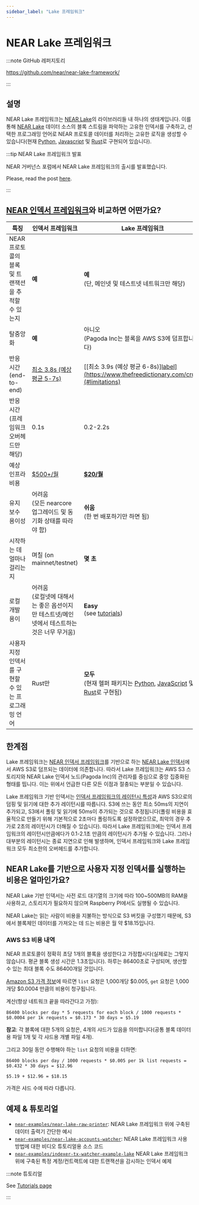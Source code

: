 ```yaml
---
sidebar_label: "Lake 프레임워크"
---
```


# NEAR Lake 프레임워크

:::note GitHub 레퍼지토리

https://github.com/near/near-lake-framework/

:::

## 설명

NEAR Lake 프레임워크는 [NEAR Lake](/tools/realtime#near-lake-indexer)의 라이브러리들 내 하나의 생태계입니다. 이를 통해 [NEAR Lake](/tools/realtime#near-lake-indexer) 데이터 소스의 블록 스트림을 파악하는 고유한 인덱서를 구축하고, 선택한 프로그래밍 언어로 NEAR 프로토콜 데이터를 처리하는 고유한 로직을 생성할 수 있습니다(현재 [Python](http://pypi.org/project/near-lake-framework), [Javascript](https://www.npmjs.com/package/near-lake-framework) 및 [Rust](https://crates.io/crates/near-lake-framework)로 구현되어 있습니다).

:::tip NEAR Lake 프레임워크 발표

NEAR 거버넌스 포럼에서 NEAR Lake 프레임워크의 출시를 발표했습니다.

Please, read the post [here](https://gov.near.org/t/announcement-near-lake-framework-brand-new-word-in-indexer-building-approach/17668).

:::


## [NEAR 인덱서 프레임워크](near-indexer-framework.md)와 비교하면 어떤가요?

| 특징                              | 인덱서 프레임워크                                                      | Lake 프레임워크                                                                                                                                                                                                        |
| ------------------------------- | -------------------------------------------------------------- | ----------------------------------------------------------------------------------------------------------------------------------------------------------------------------------------------------------------- |
| NEAR 프로토콜의 블록 및 트랜잭션을 추적할 수 있는지 | **예**                                                          | **예**<br />(단, 메인넷 및 테스트넷 네트워크만 해당)                                                                                                                                                                         |
| 탈중앙화                            | **예**                                                          | 아니오<br />(Pagoda Inc는 블록을 AWS S3에 덤프합니다)                                                                                                                                                                    |
| 반응 시간 (end-to-end)              | [최소 3.8s (예상 평균 5-7s)](near-indexer-framework.md#limitations)  | [\[최소 3.9s (예상 평균 6-8s)][label\](https://www.thefreedictionary.com/cruft)(#limitations)](#limitations)                                                                                                            |
| 반응 시간 (프레임워크 오버헤드만 해당)          | 0.1s                                                           | 0.2-2.2s                                                                                                                                                                                                          |
| 예상 인프라 비용                       | [$500+/월](https://near-nodes.io/rpc/hardware-rpc)              | [**$20/월**](#what-is-the-cost-of-running-a-custom-indexer-based-on-near-lake)                                                                                                                                     |
| 유지 보수 용이성                       | 어려움<br />(모든 nearcore 업그레이드 및 동기화 상태를 따라야 함)             | **쉬움**<br />(한 번 배포하기만 하면 됨)                                                                                                                                                                                |
| 시작하는 데 얼마나 걸리는지                 | 며칠 (on mainnet/testnet)                                        | **몇 초**                                                                                                                                                                                                           |
| 로컬 개발 용이                        | 어려움<br />(로컬넷에 대해서는 좋은 옵션이지만 테스트넷/메인넷에서 테스트하는 것은 너무 무거움) | **Easy**<br />(see [tutorials](/build/data-infrastructure/lake-framework/near-lake-state-changes-indexer))                                                                                                  |
| 사용자 지정 인덱서를 구현할 수 있는 프로그래밍 언어   | Rust만                                                          | **모두**<br />(현재 헬퍼 패키지는 [Python](http://pypi.org/project/near-lake-framework), [JavaScript](https://www.npmjs.com/package/near-lake-framework) 및 [Rust](https://crates.io/crates/near-lake-framework)로 구현됨) |


## 한계점

Lake 프레임워크는 [NEAR 인덱서 프레임워크](near-indexer-framework.md)를 기반으로 하는 [NEAR Lake 인덱서](https://github.com/near/near-lake-indexer)에서 AWS S3로 덤프되는 데이터에 의존합니다. 따라서 Lake 프레임워크는 AWS S3 스토리지와 NEAR Lake 인덱서 노드(Pagoda Inc)의 관리자를 중심으로 중앙 집중화된 형태를 띱니다. 이는 위에서 언급한 다른 모든 이점과 절충되는 부분일 수 있습니다.

Lake 프레임워크 기반 인덱서는 [인덱서 프레임워크의 레이턴시 특성](near-indexer-framework.md#limitations)과 AWS S3으로의 덤핑 및 읽기에 대한 추가 레이턴시를 따릅니다. S3에 쓰는 동안 최소 50ms의 지연이 추가되고, S3에서 폴링 및 읽기에 50ms이 추가되는 것으로 추정됩니다(폴링 비용을 효율적으로 만들기 위해 기본적으로 2초마다 폴링하도록 설정하였으므로, 최악의 경우 추가로 2초의 레이턴시가 더해질 수 있습니다). 따라서 Lake 프레임워크에는 인덱서 프레임워크의 레이턴시만큼에다가 0.1-2.1초 만큼의 레이턴시가 추가될 수 있습니다. 그러나 대부분의 레이턴시는 종료 지연으로 인해 발생하며, 인덱서 프레임워크와 Lake 프레임워크 모두 최소한의 오버헤드를 추가합니다.

## NEAR Lake를 기반으로 사용자 지정 인덱서를 실행하는 비용은 얼마인가요?

NEAR Lake 기반 인덱서는 사전 로드 대기열의 크기에 따라 100~500MB의 RAM을 사용하고, 스토리지가 필요하지 않으며 Raspberry PI에서도 실행될 수 있습니다.

NEAR Lake는 읽는 사람이 비용을 지불하는 방식으로 S3 버킷을 구성했기 때문에, S3에서 블록체인 데이터를 가져오는 데 드는 비용은 월 약 $18.15입니다.

### AWS S3 비용 내역

NEAR 프로토콜이 정확히 초당 1개의 블록을 생성한다고 가정합시다(실제로는 그렇지 않습니다. 평균 블록 생성 시간은 1.3초입니다). 하루는 86400초로 구성되며, 생산할 수 있는 최대 블록 수도 86400개일 것입니다.

[Amazon S3 가격 정보](https://aws.amazon.com/s3/pricing/?nc1=h_ls)에 따르면 `list` 요청은 1,000개당 $0.005, `get` 요청은 1,000개당 $0.0004 만큼의 비용이 청구됩니다.

계산(항상 네트워크 끝을 따라간다고 가정):

```
86400 blocks per day * 5 requests for each block / 1000 requests * $0.0004 per 1k requests = $0.173 * 30 days = $5.19
```
**참고**: 각 블록에 대한 5개의 요청은, 4개의 샤드가 있음을 의미합니다(공통 블록 데이터용 파일 1개 및 각 샤드용 개별 파일 4개).

그리고 30일 동안 수행해야 하는 `list` 요청의 비용을 더하면:

```
86400 blocks per day / 1000 requests * $0.005 per 1k list requests = $0.432 * 30 days = $12.96

$5.19 + $12.96 = $18.15
```

가격은 샤드 수에 따라 다릅니다.

## 예제 & 튜토리얼

- [`near-examples/near-lake-raw-printer`](https://github.com/near-examples/near-lake-raw-printer): NEAR Lake 프레임워크 위에 구축된 데이터 출력기 간단한 예시
- [`near-examples/near-lake-accounts-watcher`](https://github.com/near-examples/near-lake-accounts-watcher): NEAR Lake 프레임워크 사용 방법에 대한 비디오 튜토리얼용 소스 코드
- [`near-examples/indexer-tx-watcher-example-lake`](https://github.com/near-examples/indexer-tx-watcher-example-lake) NEAR Lake 프레임워크 위에 구축된 특정 계정/컨트랙트에 대한 트랜잭션을 감시하는 인덱서 예제

:::note 튜토리얼

See [Tutorials page](/build/data-infrastructure/lake-framework/near-lake-state-changes-indexer)

:::
